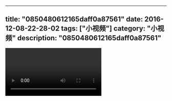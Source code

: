 
---
title: "0850480612165daff0a87561"
date: 2016-12-08-22-28-02
tags: ["小视频"]
category: "小视频"
description: "0850480612165daff0a87561"
---
<video src="http://ohtsqip0g.bkt.clouddn.com/0850480612165daff0a87561.mp4" controls="controls"></video>
